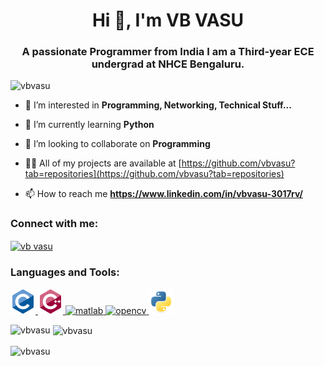 <h1 align="center">Hi 👋, I'm VB VASU</h1>
<h3 align="center">A passionate Programmer from India I am a Third-year ECE undergrad at NHCE Bengaluru.</h3>

<p align="left"> <img src="https://komarev.com/ghpvc/?username=vbvasu&label=Profile%20views&color=0e75b6&style=flat" alt="vbvasu" /> </p>

- 👀 I’m interested in **Programming, Networking, Technical Stuff...**

- 🌱 I’m currently learning **Python**

- 👯 I’m looking to collaborate on **Programming**

- 👨‍💻 All of my projects are available at [https://github.com/vbvasu?tab=repositories](https://github.com/vbvasu?tab=repositories)

- 📫 How to reach me **https://www.linkedin.com/in/vbvasu-3017rv/**

<h3 align="left">Connect with me:</h3>
<p align="left">
<a href="https://linkedin.com/in/vb vasu" target="blank"><img align="center" src="https://raw.githubusercontent.com/rahuldkjain/github-profile-readme-generator/master/src/images/icons/Social/linked-in-alt.svg" alt="vb vasu" height="30" width="40" /></a>
</p>

<h3 align="left">Languages and Tools:</h3>
<p align="left"> <a href="https://www.cprogramming.com/" target="_blank"> <img src="https://raw.githubusercontent.com/devicons/devicon/master/icons/c/c-original.svg" alt="c" width="40" height="40"/> </a> <a href="https://www.w3schools.com/cpp/" target="_blank"> <img src="https://raw.githubusercontent.com/devicons/devicon/master/icons/cplusplus/cplusplus-original.svg" alt="cplusplus" width="40" height="40"/> </a> <a href="https://www.mathworks.com/" target="_blank"> <img src="https://upload.wikimedia.org/wikipedia/commons/2/21/Matlab_Logo.png" alt="matlab" width="40" height="40"/> </a> <a href="https://opencv.org/" target="_blank"> <img src="https://www.vectorlogo.zone/logos/opencv/opencv-icon.svg" alt="opencv" width="40" height="40"/> </a> <a href="https://www.python.org" target="_blank"> <img src="https://raw.githubusercontent.com/devicons/devicon/master/icons/python/python-original.svg" alt="python" width="40" height="40"/> </a> </p>

<p><img align="left" src="https://github-readme-stats.vercel.app/api/top-langs?username=vbvasu&show_icons=true&locale=en&layout=compact" alt="vbvasu" /></p>

<p>&nbsp;<img align="center" src="https://github-readme-stats.vercel.app/api?username=vbvasu&show_icons=true&locale=en" alt="vbvasu" /></p>

<p><img align="center" src="https://github-readme-streak-stats.herokuapp.com/?user=vbvasu&" alt="vbvasu" /></p>
